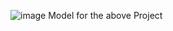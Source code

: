 ![image](https://github.com/AnurupMondal/eciResults_data_collector_2024/assets/45717023/1af89516-04ea-4b00-8449-5e2935a99dd9)
Model for the above Project
